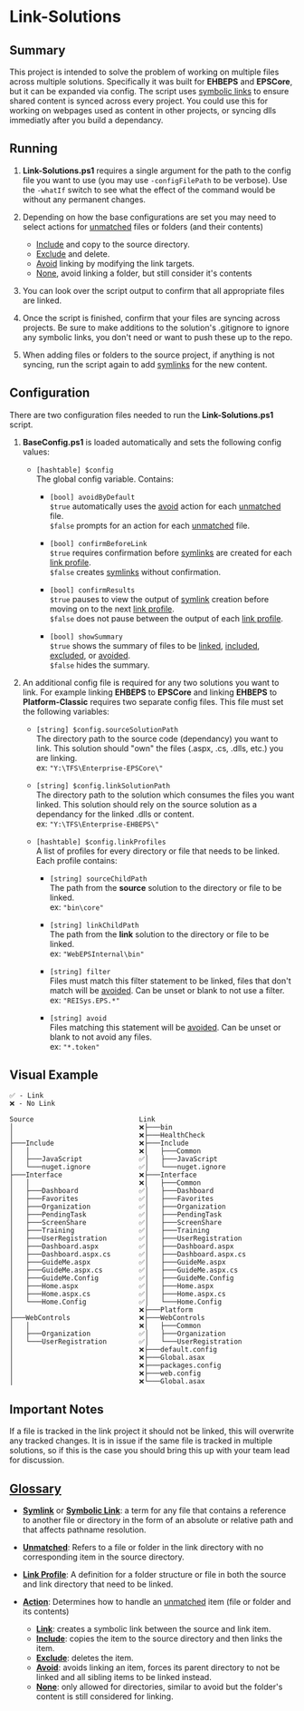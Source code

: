 # Link-Solutions

## Summary

This project is intended to solve the problem of working on multiple files across multiple solutions. Specifically it was built for **EHBEPS** and **EPSCore**, but it can be expanded via config. The script uses <u>symbolic links</u> to ensure shared content is synced across every project. You could use this for working on webpages used as content in other projects, or syncing dlls immediatly after you build a dependancy.

## Running

1. **Link-Solutions.ps1** requires a single argument for the path to the config file you want to use (you may use `-configFilePath` to be verbose). Use the `-whatIf` switch to see what the effect of the command would be without any permanent changes.

2. Depending on how the base configurations are set you may need to select actions for <u>unmatched</u> files or folders (and their contents)
	- <u>Include</u> and copy to the source directory.
	- <u>Exclude</u> and delete.
	- <u>Avoid</u> linking by modifying the link targets.
	- <u>None</u>, avoid linking a folder, but still consider it's contents

3. You can look over the script output to confirm that all appropriate files are linked.

4. Once the script is finished, confirm that your files are syncing across projects. Be sure to make additions to the solution's .gitignore to ignore any symbolic links, you don't need or want to push these up to the repo.

5. When adding files or folders to the source project, if anything is not syncing, run the script again to add <u>symlinks</u> for the new content.

## Configuration

There are two configuration files needed to run the **Link-Solutions.ps1** script.

1. **BaseConfig.ps1** is loaded automatically and  sets the following config values:

	- `[hashtable] $config`  
		The global config variable. Contains:

		- `[bool] avoidByDefault`  
			`$true` automatically uses the <u>avoid</u> action for each <u>unmatched</u> file.  
			`$false` prompts for an action for each <u>unmatched</u> file.

		- `[bool] confirmBeforeLink`  
			`$true` requires confirmation before <u>symlinks</u> are created for each <u>link profile</u>.  
			`$false` creates <u>symlinks</u> without confirmation.

		- `[bool] confirmResults`  
			`$true` pauses to view the output of <u>symlink</u> creation before moving on to the next <u>link profile</u>.  
			`$false` does not pause between the output of each <u>link profile</u>.

		- `[bool] showSummary`  
			`$true` shows the summary of files to be <u>linked</u>, <u>included</u>, <u>excluded</u>, or <u>avoided</u>.  
			`$false` hides the summary.

2. An additional config file is required for any two solutions you want to link. For example linking **EHBEPS** to **EPSCore** and linking **EHBEPS** to **Platform-Classic** requires two separate config files. This file must set the following variables:
	
	- `[string] $config.sourceSolutionPath`  
		The directory path to the source code (dependancy) you want to link. This solution should "own" the files (.aspx, .cs, .dlls, etc.) you are linking.  
		ex: `"Y:\TFS\Enterprise-EPSCore\"`

	- `[string] $config.linkSolutionPath`  
		The directory path to the solution which consumes the files you want linked. This solution should rely on the source solution as a dependancy for the linked .dlls or content.  
		ex: `"Y:\TFS\Enterprise-EHBEPS\"`

	- `[hashtable] $config.linkProfiles`  
		A list of profiles for every directory or file that needs to be linked. Each profile contains:

		- `[string] sourceChildPath`  
			The path from the **source** solution to the directory or file to be linked.  
			ex: `"bin\core"`

		- `[string] linkChildPath`  
			The path from the **link** solution to the directory or file to be linked.  
			ex: `"WebEPSInternal\bin"`

		- `[string] filter`  
			Files must match this filter statement to be linked, files that don't match will be <u>avoided</u>. Can be unset or blank to not use a filter.  
			ex: `"REISys.EPS.*"`

		- `[string] avoid`  
			Files matching this statement will be <u>avoided</u>. Can be unset or blank to not avoid any files.  
			ex: `"*.token"`

## Visual Example

```
✅ - Link
❌ - No Link

Source							Link
│								❌├───bin						
│								❌├───HealthCheck				
├───Include						❌├───Include					
│	│							❌│   ├───Common					
│   ├───JavaScript				✅│   ├───JavaScript				
│   └───nuget.ignore			✅│   └───nuget.ignore			
├───Interface					❌├───Interface					
│   │							❌│   ├───Common					
│   ├───Dashboard				✅│   ├───Dashboard				
│   ├───Favorites				✅│   ├───Favorites				
│   ├───Organization			✅│   ├───Organization			
│   ├───PendingTask				✅│   ├───PendingTask			
│   ├───ScreenShare				✅│   ├───ScreenShare			
│   ├───Training				✅│   ├───Training				
│   ├───UserRegistration		✅│   ├───UserRegistration		
│   ├───Dashboard.aspx			✅│   ├───Dashboard.aspx			
│   ├───Dashboard.aspx.cs		✅│   ├───Dashboard.aspx.cs		
│   ├───GuideMe.aspx			✅│   ├───GuideMe.aspx			
│   ├───GuideMe.aspx.cs			✅│   ├───GuideMe.aspx.cs		
│   ├───GuideMe.Config			✅│   ├───GuideMe.Config			
│   ├───Home.aspx				✅│   ├───Home.aspx				
│   ├───Home.aspx.cs			✅│   ├───Home.aspx.cs			
│   └───Home.Config				✅│   └───Home.Config			
│								❌├───Platform					
├───WebControls					❌├───WebControls				
│   │							❌│   ├───Common					
│   ├───Organization			✅│   ├───Organization			
│   └───UserRegistration		✅│   └───UserRegistration		
│								❌├───default.config				
│								❌├───Global.asax				
│								❌├───packages.config			
│								❌├───web.config					
│								❌└───Global.asax				
```

## Important Notes

If a file is tracked in the link project it should not be linked, this will overwrite any tracked changes. It is in issue if the same file is tracked in multiple solutions, so if this is the case you should bring this up with your team lead for discussion.

## <u>Glossary</u>

- **<u>Symlink</u>** or **<u>Symbolic Link</u>**: a term for any file that contains a reference to another file or directory in the form of an absolute or relative path and that affects pathname resolution.

- **<u>Unmatched</u>**: Refers to a file or folder in the link directory with no corresponding item in the source directory.

- **<u>Link Profile</u>**: A definition for a folder structure or file in both the source and link directory that need to be linked.

- **<u>Action</u>**: Determines how to handle an <u>unmatched</u> item (file or folder and its contents)

	- **<u>Link</u>**: creates a symbolic link between the source and link item.
	- **<u>Include</u>**: copies the item to the source directory and then links the item.
	- **<u>Exclude</u>**: deletes the item.
	- **<u>Avoid</u>**: avoids linking an item, forces its parent directory to not be linked and all sibling items to be linked instead.
	- **<u>None</u>**: only allowed for directories, similar to avoid but the folder's content is still considered for linking.